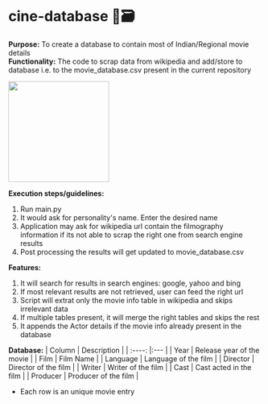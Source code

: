 # cine-database :robot::card_file_box:

**Purpose:** To create a database to contain most of Indian/Regional movie details<br />
**Functionality:** The code to scrap data from wikipedia and add/store to database i.e. to the movie_database.csv present in the current repository<br />

<img src="https://www.cloudifyapps.com/assets/images/icons/web-scraping-main-icon.png" width="200" height="200">

**Execution steps/guidelines:**
1. Run main.py
2. It would ask for personality's name. Enter the desired name
3. Application may ask for wikipedia url contain the filmography information if its not able to scrap the right one from search engine results
4. Post processing the results will get updated to movie_database.csv

**Features:**
1. It will search for results in search engines: google, yahoo and bing
2. If most relevant results are not retrieved, user can feed the right url
3. Script will extrat only the movie info table in wikipedia and skips irrelevant data
4. If multiple tables present, it will merge the right tables and skips the rest
5. It appends the Actor details if the movie info already present in the database

**Database:**
| Column      | Description                 |
| :----:      |:---                         |
| Year        | Release year of the movie   |
| Film        | Film Name                   |
| Language    | Language of the film        |
| Director    | Director of the film        |
| Writer      | Writer of the film          |
| Cast        | Cast acted in the film      |
| Producer    | Producer of the film        |
* Each row is an unique movie entry
